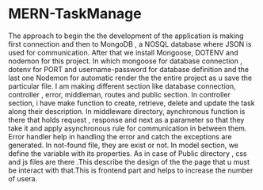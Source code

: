 ﻿# MERN-TaskManage
The approach to begin the the development of the application is making first connection and then to MongoDB , a NOSQL database where JSON is used for communication. After that  we install Mongoose, DOTENV and nodemon for this project. In which mongoose for database connection , dotenv for PORT and username-password for database definition and the last one Nodemon for automatic render the the entire project as u save the particular file.
I am making different section like database connection, controller , error, middleman, routes and public section.
In controller section, i have make function to create, retrieve, delete and update the task along their description. In middleware directory, aynchronous function is there that holds request , response and next as a parameter so that they take it and apply asynchronous rule for communication in between them. Error handler help in handling the error and catch the exceptions are generated.
In not-found file, they are exist or not. In model section, we define the variable with its properties.
As in case of Public directory , css and js files are there .This describe the design of the the page that u must be interact with that.This is frontend part and helps to increase the number of usera.
